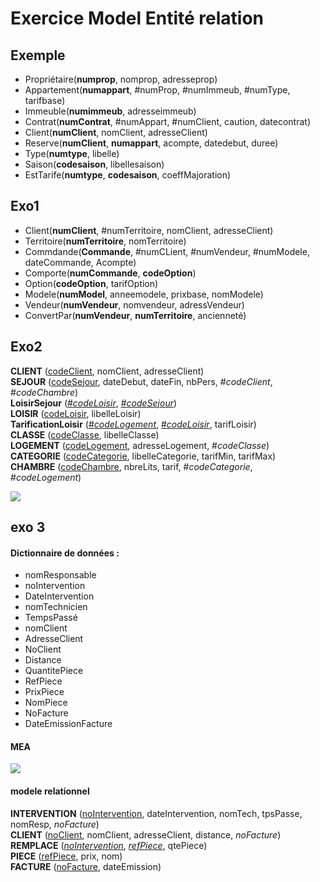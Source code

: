 # Exercice Model Entité relation

## Exemple
- Propriétaire(**numprop**, nomprop, adresseprop)
- Appartement(**numappart**, #numProp, #numImmeub, #numType,  tarifbase)
- Immeuble(**numimmeub**, adresseimmeub)
- Contrat(**numContrat**, #numAppart, #numClient, caution, datecontrat)
- Client(**numClient**, nomClient, adresseClient)
- Reserve(**numClient**, **numappart**, acompte, datedebut, duree)
- Type(**numtype**, libelle)
- Saison(**codesaison**, libellesaison)
- EstTarife(**numtype**, **codesaison**, coeffMajoration)

## Exo1
- Client(**numClient**, #numTerritoire, nomClient, adresseClient)
- Territoire(**numTerritoire**, nomTerritoire)
- Commdande(**Commande**, #numCLient, #numVendeur, #numModele, dateCommande, Acompte)
- Comporte(**numCommande**, **codeOption**)
- Option(**codeOption**, tarifOption)
- Modele(**numModel**, anneemodele, prixbase, nomModele)
- Vendeur(**numVendeur**, nomvendeur, adressVendeur)
- ConvertPar(**numVendeur**, **numTerritoire**, ancienneté)

## Exo2

**CLIENT** (<ins>codeClient</ins>, nomClient, adresseClient)  
**SEJOUR** (<ins>codeSejour</ins>, dateDebut, dateFin, nbPers, #_codeClient_, #_codeChambre_)  
**LoisirSejour** (<ins>#_codeLoisir_</ins>, <ins>#_codeSejour_</ins>)  
**LOISIR** (<ins>codeLoisir</ins>, libelleLoisir)  
**TarificationLoisir** (<ins>#_codeLogement_</ins>, <ins>#_codeLoisir_</ins>, tarifLoisir)  
**CLASSE** (<ins>codeClasse</ins>, libelleClasse)  
**LOGEMENT** (<ins>codeLogement</ins>, adresseLogement, #_codeClasse_)  
**CATEGORIE** (<ins>codeCategorie</ins>, libelleCategorie, tarifMin, tarifMax)  
**CHAMBRE** (<ins>codeChambre</ins>, nbreLits, tarif, #_codeCategorie_, #_codeLogement_)

![](http://image.noelshack.com/fichiers/2018/39/4/1538039218-exo2.jpg)

## exo 3
#### Dictionnaire de données : 
- nomResponsable
- noIntervention
- DateIntervention
- nomTechnicien
- TempsPassé
- nomClient
- AdresseClient
- NoClient
- Distance
- QuantitePiece
- RefPiece
- PrixPiece
- NomPiece
- NoFacture
- DateEmissionFacture
#### MEA
![](http://image.noelshack.com/fichiers/2018/39/5/1538121796-a.png)
#### modele relationnel
**INTERVENTION** (<ins>noIntervention</ins>, dateIntervention, nomTech, tpsPasse, nomResp, _noFacture_)  
**CLIENT** (<ins>noClient</ins>, nomClient, adresseClient, distance, _noFacture_)  
**REMPLACE** (<ins>_noIntervention_</ins>, <ins>_refPiece_</ins>, qtePiece)  
**PIECE** (<ins>refPiece</ins>, prix, nom)  
**FACTURE** (<ins>noFacture</ins>, dateEmission)

